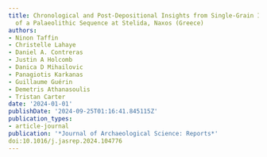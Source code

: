 ```yaml
---
title: Chronological and Post-Depositional Insights from Single-Grain IRSL Dating
  of a Palaeolithic Sequence at Stelida, Naxos (Greece)
authors:
- Ninon Taffin
- Christelle Lahaye
- Daniel A. Contreras
- Justin A Holcomb
- Danica D Mihailovic
- Panagiotis Karkanas
- Guillaume Guérin
- Demetris Athanasoulis
- Tristan Carter
date: '2024-01-01'
publishDate: '2024-09-25T01:16:41.845115Z'
publication_types:
- article-journal
publication: '*Journal of Archaeological Science: Reports*'
doi:10.1016/j.jasrep.2024.104776
---
```

